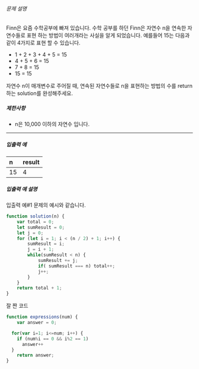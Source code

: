 ###### 문제 설명

Finn은 요즘 수학공부에 빠져 있습니다. 수학 공부를 하던 Finn은 자연수 n을 연속한 자연수들로 표현 하는 방법이 여러개라는 사실을 알게 되었습니다. 예를들어 15는 다음과 같이 4가지로 표현 할 수 있습니다.

- 1 + 2 + 3 + 4 + 5 = 15
- 4 + 5 + 6 = 15
- 7 + 8 = 15
- 15 = 15

자연수 n이 매개변수로 주어질 때, 연속된 자연수들로 n을 표현하는 방법의 수를 return하는 solution를 완성해주세요.

##### 제한사항

- n은 10,000 이하의 자연수 입니다.

------

##### 입출력 예

| n    | result |
| :--- | :----- |
| 15   | 4      |

##### 입출력 예 설명

입출력 예#1
문제의 예시와 같습니다.



```javascript
function solution(n) {
    var total = 0;
    let sumResult = 0;
    let j = 0;
    for (let i = 1; i < (n / 2) + 1; i++) {
        sumResult = i;
        j = i + 1;
        while(sumResult < n) {
            sumResult += j;
            if( sumResult === n) total++;
            j++;
        }
    }
    return total + 1;
}
```







잘 짠 코드

```javascript
function expressions(num) {
    var answer = 0;

  for(var i=1; i<=num; i++) {
    if (num%i == 0 && i%2 == 1)
      answer++
  }
    return answer;
}
```


